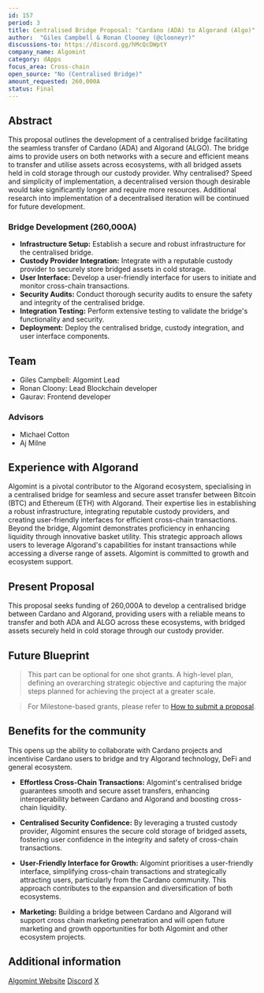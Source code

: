 ```yaml
---
id: 157
period: 3 
title: Centralised Bridge Proposal: "Cardano (ADA) to Algorand (Algo)"
author:  "Giles Campbell & Ronan Clooney (@clooneyr)"
discussions-to: https://discord.gg/hMcQcDWptY
company_name: Algomint
category: dApps
focus_area: Cross-chain
open_source: "No (Centralised Bridge)"
amount_requested: 260,000A
status: Final
---
```


## Abstract
This proposal outlines the development of a centralised bridge facilitating the seamless transfer of Cardano (ADA) and Algorand (ALGO). The bridge aims to provide users on both networks with a secure and efficient means to transfer and utilise assets across ecosystems, with all bridged assets held in cold storage through our custody provider. Why centralised? Speed and simplicity of implementation, a decentralised version though desirable would take significantly longer and require more resources. Additional research into implementation of a decentralised iteration will be continued for future development.

### Bridge Development (260,000A)
- **Infrastructure Setup:** Establish a secure and robust infrastructure for the centralised bridge.
- **Custody Provider Integration:** Integrate with a reputable custody provider to securely store bridged assets in cold storage.
- **User Interface:** Develop a user-friendly interface for users to initiate and monitor cross-chain transactions.
- **Security Audits:** Conduct thorough security audits to ensure the safety and integrity of the centralised bridge.
- **Integration Testing:** Perform extensive testing to validate the bridge's functionality and security.
- **Deployment:** Deploy the centralised bridge, custody integration, and user interface components.

## Team
- Giles Campbell: Algomint Lead
- Ronan Cloony: Lead Blockchain developer 
- Gaurav: Frontend developer
### Advisors
- Michael Cotton
- Aj Milne

## Experience with Algorand
Algomint is a pivotal contributor to the Algorand ecosystem, specialising in a centralised bridge for seamless and secure asset transfer between Bitcoin (BTC) and Ethereum (ETH) with Algorand. Their expertise lies in establishing a robust infrastructure, integrating reputable custody providers, and creating user-friendly interfaces for efficient cross-chain transactions. Beyond the bridge, Algomint demonstrates proficiency in enhancing liquidity through innovative basket utility. This strategic approach allows users to leverage Algorand's capabilities for instant transactions while accessing a diverse range of assets. Algomint is committed to growth and ecosystem support.


## Present Proposal
This proposal seeks funding of 260,000A  to develop a centralised bridge between Cardano and Algorand, providing users with a reliable means to transfer and both ADA and ALGO across these ecosystems, with bridged assets securely held in cold storage through our custody provider.

## Future Blueprint
> This part can be optional for one shot grants.
A high-level plan, defining an overarching strategic objective and capturing the major steps planned for achieving the project at a greater scale.

> For Milestone-based grants, please refer to <a href="https://github.com/algorandfoundation/ARCs/blob/main/ARCs/arc-0034.md#submit-a-proposal"> How to submit a proposal</a>.

## Benefits for the community
This opens up the ability to collaborate with Cardano projects and incentivise Cardano users to bridge and try Algorand technology, DeFi and general ecosystem.

- **Effortless Cross-Chain Transactions:** Algomint's centralised bridge guarantees smooth and secure asset transfers, enhancing interoperability between Cardano and Algorand and boosting cross-chain liquidity.

- **Centralised Security Confidence:** By leveraging a trusted custody provider, Algomint ensures the secure cold storage of bridged assets, fostering user confidence in the integrity and safety of cross-chain transactions.

- **User-Friendly Interface for Growth:** Algomint prioritises a user-friendly interface, simplifying cross-chain transactions and strategically attracting users, particularly from the Cardano community. This approach contributes to the expansion and diversification of both ecosystems.

- **Marketing:** Building a bridge between Cardano and Algorand will support cross chain marketing penetration and will open future marketing and growth opportunities for both Algomint and other ecosystem projects.

## Additional information
[Algomint Website](https://algomint.com/)
[Discord](https://discord.gg/hMcQcDWptY)
[X](https://twitter.com/Algomint_io)